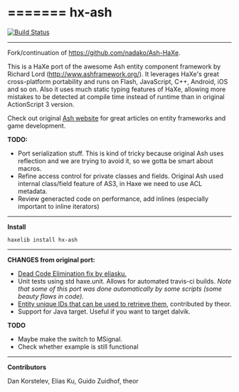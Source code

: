 =======
hx-ash
========

[![Build Status](https://travis-ci.org/Rahazan/hx-ash.svg)](https://travis-ci.org/Rahazan/hx-ash)

----
Fork/continuation of https://github.com/nadako/Ash-HaXe.

This is a HaXe port of the awesome Ash entity component framework by Richard Lord (http://www.ashframework.org/).
It leverages HaXe's great cross-platform portability and runs on Flash, JavaScript, C++, Android, iOS and so on.
Also it uses much static typing features of HaXe, allowing more mistakes to be detected at compile time instead
of runtime than in original ActionScript 3 version.

Check out original [Ash website](http://www.ashframework.org/) for great articles on entity frameworks and game development.

**TODO:**

 * Port serialization stuff. This is kind of tricky because original Ash uses reflection and we are trying to avoid it, so we gotta be smart about macros.
 * Refine access control for private classes and fields. Original Ash used internal class/field feature of AS3, in Haxe we need to use ACL metadata.
 * Review generacted code on performance, add inlines (especially important to inline iterators)

----
**Install**

    haxelib install hx-ash

----
**CHANGES from original port:**
 * [Dead Code Elimination fix by eliasku.](https://github.com/nadako/Ash-HaXe/pull/16)
 * Unit tests using std haxe.unit. Allows for automated travis-ci builds. *Note that some of this port was done automatically by some scripts (some beauty flaws in code).*
 * [Entity unique IDs that can be used to retrieve them](https://github.com/Rahazan/hx-ash/pull/1), contributed by theor.
 * Support for Java target. Useful if you want to target dalvik.

**TODO**
 * Maybe make the switch to MSignal.
 * Check whether example is still functional

----
**Contributors**

Dan Korstelev, Elias Ku, Guido Zuidhof, theor


